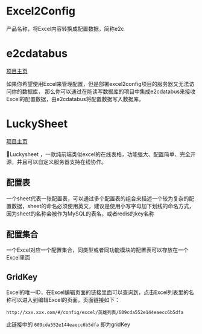 # Excel2Config

产品名称，将Excel内容转换成配置数据，简称e2c



# e2cdatabus



[项目主页](https://github.com/fandypeng/e2cdatabus) 

如果你希望使用Excel来管理配置，但是部署excel2config项目的服务器又无法访问你的数据库， 那么你可以通过在能读写数据库的项目中集成e2cdatabus来接收Excel的配置数据，由e2cdatabus将配置数据写入数据库。





# LuckySheet



[项目主页](https://github.com/mengshukeji/Luckysheet)

🚀Luckysheet ，一款纯前端类似excel的在线表格，功能强大、配置简单、完全开源，并且可以自定义服务器支持在线协作。



## 配置表



一个sheet代表一张配置表，可以通过多个配置表的组合来描述一个较为复杂的配置数据，sheet的命名必须使用英文，建议是使用小写字母加下划线的命名方式，因为sheet的名称会被作为MySQL的表名，或者redis的key名称



## 配置集合



一个Excel对应一个配置集合，同类型或者同功能模块的配置表可以存放在一个Excel里面



## GridKey



Excel的唯一ID，在Excel编辑页面的链接里面可以查询到，点击Excel列表里的名称可以进入到编辑Excel的页面，页面链接如下：

`http://xxx.xxx.com/#/config/excel/英雄列表/609cda552e144eaecc6b5dfa`

此链接中的 `609cda552e144eaecc6b5dfa` 即为gridKey

